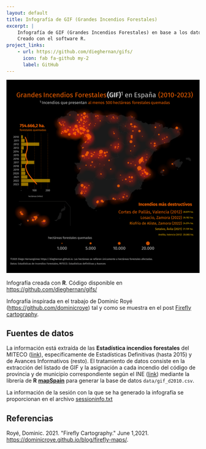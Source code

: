 ```yaml
---
layout: default
title: Infografía de GIF (Grandes Incendios Forestales)
excerpt: |
    Infografía de GIF (Grandes Incendios Forestales) en base a los datos de MITECO. 
    Creado con el software R.
project_links:
    - url: https://github.com/dieghernan/gifs/
      icon: fab fa-github my-2
      label: GitHub
---
```


![Incendios forestales en España](https://raw.githubusercontent.com/dieghernan/gifs/refs/heads/main/gif_spain.png)

Infografía creada con **R**. Código disponible en <https://github.com/dieghernan/gifs/>

Infografía inspirada en el trabajo de Dominic Royé
(<https://github.com/dominicroye>) tal y como se muestra en el post [Firefly
cartography](https://dominicroye.github.io/blog/firefly-maps/).

## Fuentes de datos

La información está extraída de las **Estadística incendios forestales** del
MITECO
([link](https://www.miteco.gob.es/es/biodiversidad/temas/incendios-forestales/estadisticas-incendios.html)),
específicamente de Estadísticas Definitivas (hasta 2015) y de Avances
Informativos (resto). El tratamiento de datos consiste en la extracción del
listado de GIF y la asignación a cada incendio del código de provincia y de
municipio correspondiente según el INE
([link](https://www.ine.es/dyngs/INEbase/es/operacion.htm?c=Estadistica_C&cid=1254736177031&menu=ultiDatos&idp=1254734710990))
mediante la librería de **R**
[**mapSpain**](https://ropenspain.github.io/mapSpain/) para generar la base de
datos `data/gif_d2010.csv`.

La información de la sesión con la que se ha generado la infografía se
proporcionan en el archivo [sessioninfo.txt](sessioninfo.txt)

## Referencias

Royé, Dominic. 2021. "Firefly Cartography." June 1,2021.
<https://dominicroye.github.io/blog/firefly-maps/>.
